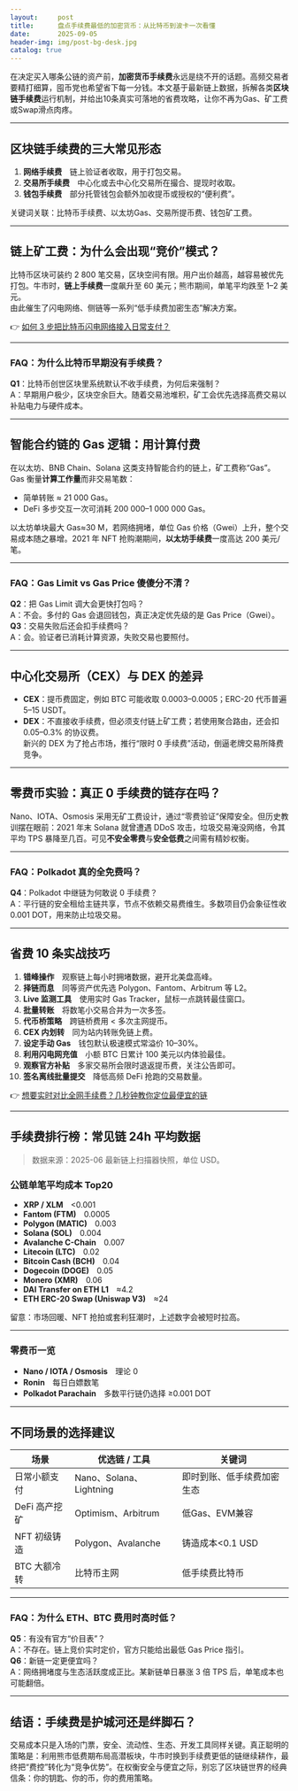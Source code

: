 ```yaml
---
layout:     post
title:      盘点手续费最低的加密货币：从比特币到波卡一次看懂
date:       2025-09-05
header-img: img/post-bg-desk.jpg
catalog: true
---
```


在决定买入哪条公链的资产前，**加密货币手续费**永远是绕不开的话题。高频交易者要精打细算，囤币党也希望省下每一分钱。本文基于最新链上数据，拆解各类**区块链手续费**运行机制，并给出10条真实可落地的省费攻略，让你不再为Gas、矿工费或Swap滑点肉疼。

---

## 区块链手续费的三大常见形态

1. **网络手续费** 链上验证者收取，用于打包交易。
2. **交易所手续费** 中心化或去中心化交易所在撮合、提现时收取。
3. **钱包手续费** 部分托管钱包会额外加收提币或授权的“便利费”。  

关键词关联：比特币手续费、以太坊Gas、交易所提币费、钱包矿工费。

---

## 链上矿工费：为什么会出现“竞价”模式？

比特币区块可装约 2 800 笔交易，区块空间有限。用户出价越高，越容易被优先打包。牛市时，**链上手续费**一度飙升至 60 美元；熊市期间，单笔平均跌至 1–2 美元。  
由此催生了闪电网络、侧链等一系列“低手续费加密生态”解决方案。

👉 [如何 3 步把比特币闪电网络接入日常支付？](https://okxdog.com/)

---

### FAQ：为什么比特币早期没有手续费？
**Q1**：比特币创世区块里系统默认不收手续费，为何后来强制？  
A：早期用户极少，区块空余巨大。随着交易池堆积，矿工会优先选择高费交易以补贴电力与硬件成本。

---

## 智能合约链的 Gas 逻辑：用计算付费

在以太坊、BNB Chain、Solana 这类支持智能合约的链上，矿工费称“Gas”。Gas 衡量**计算工作量**而非交易笔数：  
- 简单转账 ≈ 21 000 Gas。  
- DeFi 多步交互一次可消耗 200 000–1 000 000 Gas。  

以太坊单块最大 Gas≈30 M，若网络拥堵，单位 Gas 价格（Gwei）上升，整个交易成本随之暴增。2021 年 NFT 抢购潮期间，**以太坊手续费**一度高达 200 美元/笔。  

---

### FAQ：Gas Limit vs Gas Price 傻傻分不清？
**Q2**：把 Gas Limit 调大会更快打包吗？  
A：不会。多付的 Gas 会退回钱包，真正决定优先级的是 Gas Price（Gwei）。  
**Q3**：交易失败后还会扣手续费吗？  
A：会。验证者已消耗计算资源，失败交易也要照付。  

---

## 中心化交易所（CEX）与 DEX 的差异

- **CEX**：提币费固定，例如 BTC 可能收取 0.0003–0.0005；ERC-20 代币普遍 5–15 USDT。  
- **DEX**：不直接收手续费，但必须支付链上矿工费；若使用聚合路由，还会扣 0.05–0.3% 的协议费。  
新兴的 DEX 为了抢占市场，推行“限时 0 手续费”活动，倒逼老牌交易所降费竞争。  

---

## 零费币实验：真正 0 手续费的链存在吗？

Nano、IOTA、Osmosis 采用无矿工费设计，通过“零费验证”保障安全。但历史教训摆在眼前：2021 年末 Solana 就曾遭遇 DDoS 攻击，垃圾交易淹没网络，令其平均 TPS 暴降至几百。可见**不安全零费**与**安全低费**之间需有精妙权衡。

---

### FAQ：Polkadot 真的全免费吗？
**Q4**：Polkadot 中继链为何敢说 0 手续费？  
A：平行链的安全租给主链共享，节点不依赖交易费维生。多数项目仍会象征性收 0.001 DOT，用来防止垃圾交易。

---

## 省费 10 条实战技巧

1. **错峰操作** 观察链上每小时拥堵数据，避开北美盘高峰。  
2. **择链而息** 同等资产优先选 Polygon、Fantom、Arbitrum 等 L2。  
3. **Live 监测工具** 使用实时 Gas Tracker，鼠标一点跳转最佳窗口。  
4. **批量转账** 将数笔小交易合并为一次多签。  
5. **代币桥策略** 跨链桥费用 < 多次主网提币。  
6. **CEX 内划转** 同为站内转账免链上费。  
7. **设定手动 Gas** 钱包默认极速模式常溢价 10–30%。  
8. **利用闪电网充值** 小额 BTC 日累计 100 美元以内体验最佳。  
9. **观察官方补贴** 多家交易所会限时退返提币费，关注公告即可。  
10. **签名离线批量提交** 降低高频 DeFi 抢跑的交易数量。

👉 [想要实时对比全网手续费？几秒钟教你定位最便宜的链](https://okxdog.com/)

---

## 手续费排行榜：常见链 24h 平均数据

> 数据来源：2025-06 最新链上扫描器快照，单位 USD。

### 公链单笔平均成本 Top20

- **XRP / XLM** <0.001  
- **Fantom (FTM)** 0.0005  
- **Polygon (MATIC)** 0.003  
- **Solana (SOL)** 0.004  
- **Avalanche C-Chain** 0.007  
- **Litecoin (LTC)** 0.02  
- **Bitcoin Cash (BCH)** 0.04  
- **Dogecoin (DOGE)** 0.05  
- **Monero (XMR)** 0.06  
- **DAI Transfer on ETH L1** ≈4.2  
- **ETH ERC-20 Swap (Uniswap V3)** ≈24  

留意：市场回暖、NFT 抢拍或套利狂潮时，上述数字会被短时拉高。

---

### 零费币一览

- **Nano / IOTA / Osmosis** 理论 0  
- **Ronin** 每日白嫖数笔  
- **Polkadot Parachain** 多数平行链仍选择 ≥0.001 DOT

---

## 不同场景的选择建议

| 场景 | 优选链 / 工具 | 关键词 |
| --- | --- | --- |
| 日常小额支付 | Nano、Solana、Lightning | 即时到账、低手续费加密生态 |
| DeFi 高产挖矿 | Optimism、Arbitrum | 低Gas、EVM兼容 |
| NFT 初级铸造 | Polygon、Avalanche | 铸造成本<0.1 USD |
| BTC 大额冷转 | 比特币主网 | 低手续费比特币 |

---

### FAQ：为什么 ETH、BTC 费用时高时低？
**Q5**：有没有官方“价目表”？  
A：不存在。链上竞价实时定价，官方只能给出最低 Gas Price 指引。  
**Q6**：新链一定更便宜吗？  
A：网络拥堵度与生态活跃度成正比。某新链单日暴涨 3 倍 TPS 后，单笔成本也可能翻倍。

---

## 结语：手续费是护城河还是绊脚石？

交易成本只是入场的门票，安全、流动性、生态、开发工具同样关键。真正聪明的策略是：利用熊市低费期布局高潜板块，牛市时换到手续费更低的链继续耕作，最终把“费控”转化为“竞争优势”。在权衡安全与便宜之际，别忘了区块链世界的经典信条：你的钥匙、你的币，你的费用策略。